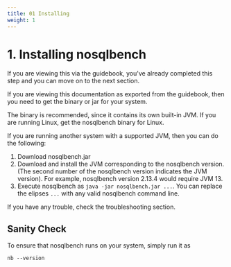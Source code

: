 ```yaml
---
title: 01 Installing
weight: 1
---
```


# 1. Installing nosqlbench

If you are viewing this via the guidebook, you've already completed this step and you can move on to the next section.

If you are viewing this documentation as exported from the guidebook, then you need to get the binary or jar for your system.

The binary is recommended, since it contains its own built-in JVM. If you are running Linux, get the nosqlbench binary for Linux.

If you are running another system with a supported JVM, then you can do the following:

1. Download nosqlbench.jar
2. Download and install the JVM corresponding to the nosqlbench version. (The second number of the nosqlbench version indicates the JVM version). For example, nosqlbench version 2.13.4 would require JVM 13.
3. Execute nosqlbench as `java -jar nosqlbench.jar ...`. You can replace the elipses `...` with any valid nosqlbench command line.

If you have any trouble, check the troubleshooting section.


## Sanity Check

To ensure that nosqlbench runs on your system, simply run it as

    nb --version


